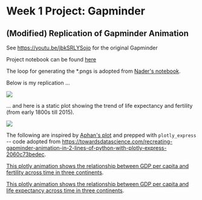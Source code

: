 # Week 1 Project: Gapminder

## (Modified) Replication of Gapminder Animation

See https://youtu.be/jbkSRLYSojo for the original Gapminder

Project notebook can be found <a href="https://github.com/spicedacademy/tensor-tarragon-student-code/blob/mmuratardag/01_14/gapminder_final.ipynb" target="_blank">here</a>

The loop for generating the *.pngs is adopted from <a href="https://github.com/spicedacademy/tensor-tarragon-student-code/blob/nader/week2/Covid_cases_deaths_analysis.ipynb" target="_blank">Nader's notebook</a>.

Below is my replication ...

![](https://github.com/spicedacademy/tensor-tarragon-student-code/blob/mmuratardag/01_14/pngs/output.gif)

... and here is a static plot showing the trend of life expectancy and fertility (from early 1800s till 2015).

![](https://github.com/spicedacademy/tensor-tarragon-student-code/blob/mmuratardag/01_14/static_plot.png)

The following are inspired by <a href="https://github.com/spicedacademy/tensor-tarragon-student-code/blob/alphan/project_week_01/life_expectancy_fertility_over_the_years_fps_hue_10_fix_legend.gif" target="_blank">Aphan's plot</a> and prepped with ```plotly_express``` -- code adopted from https://towardsdatascience.com/recreating-gapminder-animation-in-2-lines-of-python-with-plotly-express-2060c73bedec.


<a href="https://github.com/spicedacademy/tensor-tarragon-student-code/blob/mmuratardag/01_14/gm_px_fert.html" target="_blank">This plotly animation shows the relationship between GDP per capita and fertility across time in three continents</a>.

<a href="https://github.com/spicedacademy/tensor-tarragon-student-code/blob/mmuratardag/01_14/gm_px_life.html" target="_blank">This plotly animation shows the relationship between GDP per capita and life expectancy across time in three continents</a>.

